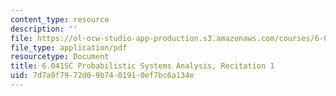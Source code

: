 ```yaml
---
content_type: resource
description: ''
file: https://ol-ocw-studio-app-production.s3.amazonaws.com/courses/6-041sc-probabilistic-systems-analysis-and-applied-probability-fall-2013/7d7a9f7972d09b7401910ef7bc6a134e_MIT6_041SCF13_rec01.pdf
file_type: application/pdf
resourcetype: Document
title: 6.041SC Probabilistic Systems Analysis, Recitation 1
uid: 7d7a9f79-72d0-9b74-0191-0ef7bc6a134e
---
```

